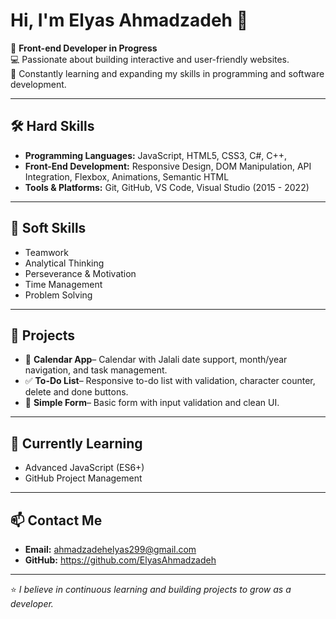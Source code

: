 
# Hi, I'm Elyas Ahmadzadeh 👋

🎯 **Front-end Developer in Progress**  
💻 Passionate about building interactive and user-friendly websites.  
🚀 Constantly learning and expanding my skills in programming and software development.

---

## 🛠 Hard Skills
- **Programming Languages:** JavaScript, HTML5, CSS3, C#, C++,  
- **Front-End Development:** Responsive Design, DOM Manipulation, API Integration, Flexbox, Animations, Semantic HTML
- **Tools & Platforms:** Git, GitHub, VS Code, Visual Studio (2015 - 2022) 

---

## 🤝 Soft Skills
- Teamwork
- Analytical Thinking  
- Perseverance & Motivation
- Time Management
- Problem Solving

---

## 📂 Projects
- 📅 **Calendar App**– Calendar with Jalali date support, month/year navigation, and task management.  
- ✅ **To-Do List**– Responsive to-do list with validation, character counter, delete and done buttons.  
- 📝 **Simple Form**– Basic form with input validation and clean UI.

---

## 🌱 Currently Learning
- Advanced JavaScript (ES6+)
- GitHub Project Management

---

## 📫 Contact Me
- **Email:** ahmadzadehelyas299@gmail.com  
- **GitHub:**  https://github.com/ElyasAhmadzadeh

---

⭐ *I believe in continuous learning and building projects to grow as a developer.*

